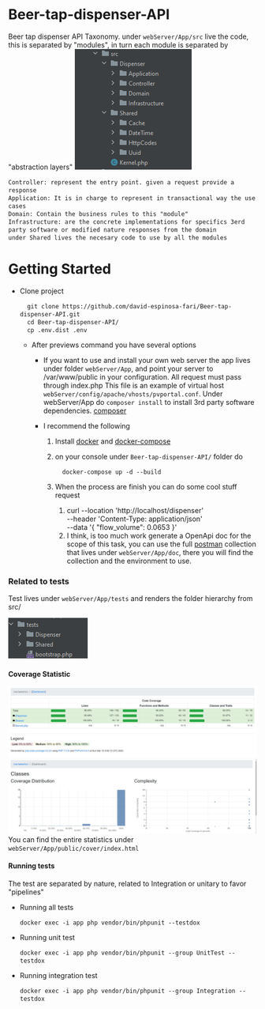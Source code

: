 # Beer-tap-dispenser-API
Beer tap dispenser API Taxonomy.
under `webServer/App/src` live the code, this is separated by "modules", in turn each module is separated by "abstraction layers"
![img.png](img/src.png)

    Controller: represent the entry point. given a request provide a response
    Application: It is in charge to represent in transactional way the use cases
    Domain: Contain the business rules to this "module"
    Infrastructure: are the concrete implementations for specifics 3erd party software or modified nature responses from the domain
    under Shared lives the necesary code to use by all the modules
# Getting Started
* Clone project

        git clone https://github.com/david-espinosa-fari/Beer-tap-dispenser-API.git
        cd Beer-tap-dispenser-API/
        cp .env.dist .env
  * After previews command you have several options
    * If you want to use and install your own web server the app lives under folder `webServer/App`, and point your server to /var/www/public in your configuration. All request must pass through index.php
    This file is an example of virtual host `webServer/config/apache/vhosts/pvportal.conf`. Under webServer/App do `composer install` to install 3rd party software dependencies. [composer](https://getcomposer.org/download/)

    * I recommend the following
      1.	Install [docker](https://docs.docker.com/install/) and [docker-compose](https://docs.docker.com/compose/install/)
      2. on your console under `Beer-tap-dispenser-API/` folder do
            
               docker-compose up -d --build
      3. When the process are finish you can do some cool stuff request
         1. curl --location 'http://localhost/dispenser' \
            --header 'Content-Type: application/json' \
            --data '{
            "flow_volume": 0.0653
            }'
         2. I think, is too much work generate a OpenApi doc for the scope of this task, you can use the full [postman](https://www.postman.com/downloads/) collection that lives under `webServer/App/doc`, there you will find the collection and the environment to use.
### Related to tests
Test lives under `webServer/App/tests` and renders the folder hierarchy from src/

![img_1.png](img/tests.png)

#### Coverage Statistic
![img.png](img/coverage.png)
![img_1.png](img/img_1.png)
You can find the entire statistics under `webServer/App/public/cover/index.html`
#### Running tests
The test are separated by nature, related to Integration or unitary to favor "pipelines"
    
* Running all tests
  
      docker exec -i app php vendor/bin/phpunit --testdox
* Running unit test

      docker exec -i app php vendor/bin/phpunit --group UnitTest --testdox
* Running integration test

      docker exec -i app php vendor/bin/phpunit --group Integration --testdox
